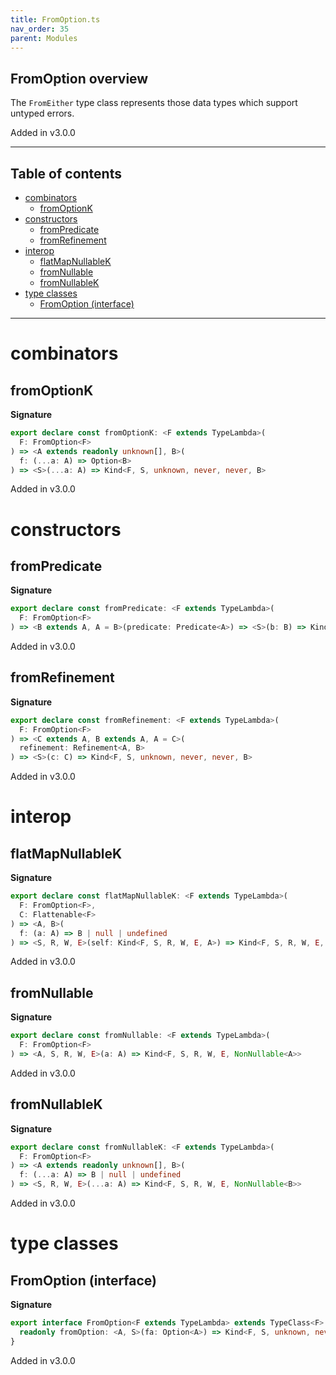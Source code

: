 ```yaml
---
title: FromOption.ts
nav_order: 35
parent: Modules
---
```


## FromOption overview

The `FromEither` type class represents those data types which support untyped errors.

Added in v3.0.0

---

<h2 class="text-delta">Table of contents</h2>

- [combinators](#combinators)
  - [fromOptionK](#fromoptionk)
- [constructors](#constructors)
  - [fromPredicate](#frompredicate)
  - [fromRefinement](#fromrefinement)
- [interop](#interop)
  - [flatMapNullableK](#flatmapnullablek)
  - [fromNullable](#fromnullable)
  - [fromNullableK](#fromnullablek)
- [type classes](#type-classes)
  - [FromOption (interface)](#fromoption-interface)

---

# combinators

## fromOptionK

**Signature**

```ts
export declare const fromOptionK: <F extends TypeLambda>(
  F: FromOption<F>
) => <A extends readonly unknown[], B>(
  f: (...a: A) => Option<B>
) => <S>(...a: A) => Kind<F, S, unknown, never, never, B>
```

Added in v3.0.0

# constructors

## fromPredicate

**Signature**

```ts
export declare const fromPredicate: <F extends TypeLambda>(
  F: FromOption<F>
) => <B extends A, A = B>(predicate: Predicate<A>) => <S>(b: B) => Kind<F, S, unknown, never, never, B>
```

Added in v3.0.0

## fromRefinement

**Signature**

```ts
export declare const fromRefinement: <F extends TypeLambda>(
  F: FromOption<F>
) => <C extends A, B extends A, A = C>(
  refinement: Refinement<A, B>
) => <S>(c: C) => Kind<F, S, unknown, never, never, B>
```

Added in v3.0.0

# interop

## flatMapNullableK

**Signature**

```ts
export declare const flatMapNullableK: <F extends TypeLambda>(
  F: FromOption<F>,
  C: Flattenable<F>
) => <A, B>(
  f: (a: A) => B | null | undefined
) => <S, R, W, E>(self: Kind<F, S, R, W, E, A>) => Kind<F, S, R, W, E, NonNullable<B>>
```

Added in v3.0.0

## fromNullable

**Signature**

```ts
export declare const fromNullable: <F extends TypeLambda>(
  F: FromOption<F>
) => <A, S, R, W, E>(a: A) => Kind<F, S, R, W, E, NonNullable<A>>
```

Added in v3.0.0

## fromNullableK

**Signature**

```ts
export declare const fromNullableK: <F extends TypeLambda>(
  F: FromOption<F>
) => <A extends readonly unknown[], B>(
  f: (...a: A) => B | null | undefined
) => <S, R, W, E>(...a: A) => Kind<F, S, R, W, E, NonNullable<B>>
```

Added in v3.0.0

# type classes

## FromOption (interface)

**Signature**

```ts
export interface FromOption<F extends TypeLambda> extends TypeClass<F> {
  readonly fromOption: <A, S>(fa: Option<A>) => Kind<F, S, unknown, never, never, A>
}
```

Added in v3.0.0
